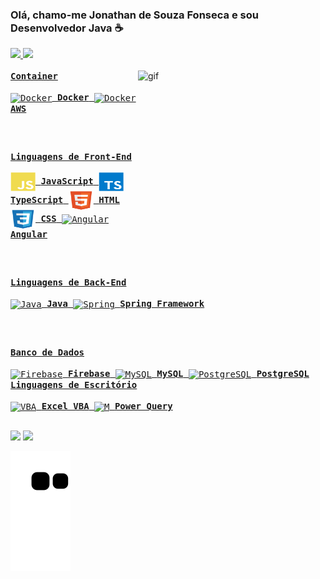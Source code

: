### Olá, chamo-me Jonathan de Souza Fonseca e sou Desenvolvedor Java ☕

<div>
  <a href="https://github.com/jonathansf98">
  <img height="180em" src="https://github-readme-stats.vercel.app/api?username=jonathansf98&show_icons=true&theme=radical&include_all_commits=true&count_private=true"/>
  <img height="180em" src="https://github-readme-stats.vercel.app/api/top-langs/?username=jonathansf98&layout=compact&langs_count=7&theme=radical"/>
</div>
 
<div style="display: inline_block"><br>
  <img id="vortex" align="right" alt="gif" height="300" width="300" src="https://media.giphy.com/media/3o7btXYBdJbW7QPKLu/giphy-downsized.gif?cid=ecf05e47wvatgas2fqbuar01mybesoozi2inozruz5vro580&rid=giphy-downsized.gif&ct=g">
  
 <kbd align="center">
  <kbd><strong>Container</strong></kbd>
  <br><br>

  <img align="center" alt="Docker" height="30" width="50" src="https://linuxbsdos.com/wp-content/uploads/2015/11/Docker.png">
  <span><strong>Docker</strong></span>
   
  <img align="center" alt="Docker" height="30" width="50" src="https://www.globalmind.com.br/wp-content/uploads/2021/04/1024px-AWS_Simple_Icons_AWS_Cloud.svg.png">
  <span><strong>AWS</strong></span>
  
  <br><br>
</kbd>
 
 <kbd align="center">
  <kbd><strong>Linguagens de Front-End</strong></kbd>
  <br><br>
  
  <img align="center" alt="Js" height="30" width="40" src="https://raw.githubusercontent.com/devicons/devicon/master/icons/javascript/javascript-plain.svg">
  <span><strong>JavaScript</strong></span>
  
  <img align="center" alt="Ts" height="30" width="40" src="https://raw.githubusercontent.com/devicons/devicon/master/icons/typescript/typescript-plain.svg">
  <span><strong>TypeScript</strong></span>
  
  <img align="center" alt="HTML" height="30" width="40" src="https://raw.githubusercontent.com/devicons/devicon/master/icons/html5/html5-original.svg">
  <span><strong>HTML</strong></span>
  
  <img align="center" alt="CSS" height="30" width="40" src="https://raw.githubusercontent.com/devicons/devicon/master/icons/css3/css3-original.svg">
  <span><strong>CSS</strong></span>
  
  <img align="center" alt="Angular" height="30" width="40" src="https://cdn.jsdelivr.net/gh/devicons/devicon/icons/angularjs/angularjs-original.svg">
  <span><strong>Angular</strong></span>
  
  <br><br>
</kbd>
 
<kbd align="center">
  <kbd><strong>Linguagens de Back-End</strong></kbd>
  <br><br>
  
 <img align="center" alt="Java" height="35" width="35" src="https://cdn.icon-icons.com/icons2/159/PNG/128/java_22523.png">
 <span><strong>Java</strong></span>
  
 <img align="center" alt="Spring" height="35" width="35" src="https://iseif.dev/wp-content/uploads/2019/03/icon-spring-framework.png">
 <span><strong>Spring Framework</strong></span>
 
 <br><br>
</kbd>
 
<kbd align="center">
  <kbd><strong>Banco de Dados</strong></kbd>
  <br><br>
  
 <img align="center" alt="Firebase" height="30" width="30" src="https://www.gstatic.com/devrel-devsite/prod/v509a5f4800978e3ce5a1a5f2c1483bd166c25f20fdb759fe97f6131b7e9f1f00/firebase/images/touchicon-180.png">
  <span><strong>Firebase</strong></span>
 
  <img align="center" alt="MySQL" height="30" width="30" src="https://dashboard.snapcraft.io/site_media/appmedia/2020/04/mysql-workbench.png">
  <span><strong>MySQL</strong></span>
 
  <img align="center" alt="PostgreSQL" height="30" width="30" src="https://user-images.githubusercontent.com/24623425/36042969-f87531d4-0d8a-11e8-9dee-e87ab8c6a9e3.png">
  <span><strong>PostgreSQL</strong></span>
</kbd>
 
<kbd align="center">
 <kbd><strong>Linguagens de Escritório</strong></kbd>
  <br><br>
  
  <img align="center" alt="VBA" height="45" width="40" src="https://cdn.icon-icons.com/icons2/2107/PNG/128/file_type_vba_icon_130097.png">
  <span><strong>Excel VBA</strong></span>
  
  <img align="center" alt="M" height="30" width="30" src="https://cdn.icon-icons.com/icons2/326/PNG/128/Letter_M_blue_34943.png">
  <span><strong>Power Query</strong></span>
</kbd>
</div>

  
  ##
<div> 

  <a href="https://www.linkedin.com/in/jonathan-souza-fonseca-795335147/" target="_blank"><img src="https://img.shields.io/badge/-LinkedIn-%230077B5?style=for-the-badge&logo=linkedin&logoColor=white" target="_blank"></a> 
    <a href="https://www.facebook.com/retse.1598/" target="_blank"><img src="https://img.shields.io/badge/Facebook-1877F2?style=for-the-badge&logo=facebook&logoColor=white" target="_blank"></a> 
 
 ![Snake animation](https://github.com/rafaballerini/rafaballerini/blob/output/github-contribution-grid-snake.svg)
 
</div>

